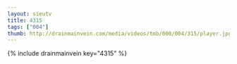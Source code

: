 ```yaml
--- 
layout: sieutv
title: 4315
tags: ["004"]
thumb: http://drainmainvein.com/media/videos/tmb/000/004/315/player.jpg
---
```

{% include drainmainvein key="4315" %} 
